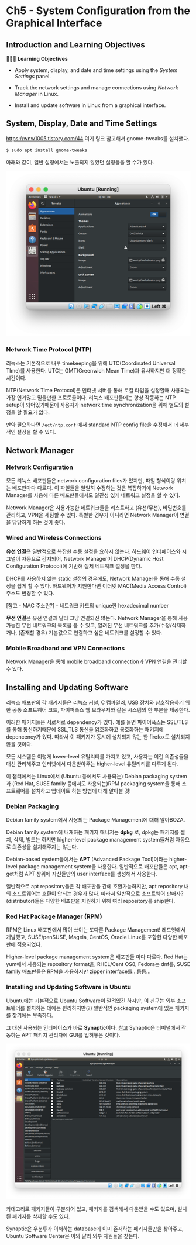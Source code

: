 # Ch5 - System Configuration from the Graphical Interface

## Introduction and Learning Objectives

👩🏻‍🏫 **Learning Objectives**

- Apply system, display, and date and time settings using the *System Settings* panel.

- Track the network settings and manage connections using *Network Manager* in Linux.
- Install and update software in Linux from a graphical interface.

## System, Display, Date and Time Settings

https://wnw1005.tistory.com/44 여기 링크 참고해서 gnome-tweaks를 설치했다.

```bash
$ sudo apt install gnome-tweaks
```

아래와 같이, 일반 설정에서는 노출되지 않았던 설정들을 할 수가 있다.

<img src="README.assets/image-20210309000929868.png" alt="image-20210309000929868" style="zoom:50%;" />

### Network Time Protocol (NTP)

리눅스는 기본적으로 내부 timekeeping을 위해 UTC(Coordinated Universal TIme)를 사용한다. UTC는 GMT(Greenwich Mean Time)과 유사하지만 더 정확한 시간이다.

NTP(Network Time Protocol)은 인터넷 서버를 통해 로컬 타임을 설정할때 사용되는 가장 인기많고 믿을만한 프로토콜이다. 리눅스 배포판들에는 항상 작동하는 NTP setup이 되어있기때문에 사용자가 network time synchronization을 위해 별도의 설정을 할 필요가 없다.

만약 필요하다면 `/ect/ntp.conf` 에서 standard NTP config file을 수정해서 더 세부적인 설정을 할 수 있다.

## Network Manager

### Network Configuration

모든 리눅스 배포판들은 network configuration files가 있지만, 파일 형식이랑 위치는 배포판마다 다르다. 이 파일들을 일일히 수정하는 것은 복잡하기에 Network Manager를 사용해 다른 배포판들에서도 일관성 있게 네트워크 설정을 할 수 있다.

Network Manager은 사용가능한 네트워크들을 리스트하고 (유선/무선), 비밀번호를 관리하고, VPN을 세팅할 수 있다. 특별한 경우가 아니라면 Network Manager이 연결을 담당하게 하는 것이 좋다.

### Wired and Wireless Connections

**유선 연결**은 일반적으로 복잡한 수동 설정을 요하지 않는다. 하드웨어 인터페이스와 시그널이 자동으로 감지되어, Network Manager이 DHCP(Dynamic Host Configuration Protocol)에 기반해 실제 네트워크 설정을 한다.

DHCP를 사용하지 않는 static 설정의 경우에도, Network Manager을 통해 수동 설정을 쉽게 할 수 있다. 하드웨어가 지원한다면 이더넷 MAC(Media Access Control)주소도 변경할 수 있다.

[참고 - MAC 주소란?] - 네트워크 카드의 unique한 hexadecimal number

**무선 연결**은 유선 연결과 달리 그냥 연결되진 않는다. Network Manager을 통해 사용가능한 무선 네트워크의 목록을 볼 수 있고, 알려진 무선 네트워크를 추가/수정/삭제하거나, (존재할 경우) 기본값으로 연결하고 싶은 네트워크를 설정할 수 있다.

### Mobile Broadband and VPN Connections

Network Manager을 통해 mobile broadband connection과 VPN 연결을 관리할 수 있다.

## Installing and Updating Software

리눅스 배포판의 각 패키지들은 리눅스 커널, C 컴파일러, USB 장치와 상호작용하기 위한 공통 소프트웨어 코드, 파이퍼폭스 웹 브라우저와 같은 시스템의 한 부분을 제공한다.

이러한 패키지들은 서로서로 dependency가 있다. 예를 들면 파이어폭스는 SSL/TLS를 통해 통신하기때문에 SSL,TLS 통신을 암호화하고 복호화하는 패키지에 depencency가 있다. 따라서 이 패키지가 동시에 설치되지 않는 한 firefox도 설치되지 않을 것이다.

모든 시스템은 이렇게 lower-level 유틸리티를 가지고 있고, 사용자는 이런 의존성들을 대신 관리해주고 인터넷에서 다운받아주는 higher-level 유틸리티를 다루게 된다.

이 챕터에서는 Linux에서 (Ubuntu 등에서도 사용되는) Debian packaging system과 (Red Hat, SUSE family 등에서도 사용되는)RPM packaging system을 통해 소프트웨어를 설치하고 업데이트 하는 방법에 대해 알아볼 것! 

### Debian Packaging

Debian family system에서 사용되는 Package Management에 대해 알아BOZA.

Debian family system에 내재하는 패키지 매니저는 **dpkg** 로, dpkg는 패키지를 설치, 삭제, 빌드는 하지만 higher-level package management system들처럼 자동으로 의존성을 설치해주지는 않는다.

Debian-based system들에서는 **APT** (Advanced Package Tool)이라는 higher-level package management system을 사용한다. 일반적으로 배포판들은 apt, apt-get처럼 APT 상위에 자신들만의 user interface를 생성해서 사용한다.

일반적으로 apt repository들은 각 배포판들 간에 호환가능하지만, apt repository 내의 소프트웨어는 호환이 안되는 경우가 많다. 따라서 일반적으로 소프트웨어 판매자?(distributor)들은 다양한 배포판을 지원하기 위해 여러 repository를 ship한다.

### Red Hat Package Manager (RPM)

RPM은 Linux 배포판에서 많이 쓰이는 또다른 Package Management! 레드햇에서 개발했고, SUSE/penSUSE, Mageia, CentOS, Oracle Linux를 포함한 다양한 배포판에 적용되었다.

Higher-level package management system은 배포판들 마다 다르다. Red Hat는 yum에서 사용되는 repository format을, RHEL/Cent OS8, Fedora는 dnf를, SUSE family 배포판들은 RPM을 사용하지만 zipper interface를...등등...

### Installing and Updating Software in Ubuntu

Ubuntu에는 기본적으로 Ubuntu Software이 깔려있긴 하지만, 이 친구는 외부 소프트웨어를 설치하는 데에는 편리하지만(?) 일반적인 packaging system에 있는 패키지를 찾기에는 부족하다.

그 대신 사용되는 인터페이스가 바로 **Synaptic**이다. [참고](https://myubuntu.tistory.com/entry/%EC%99%84%EC%A0%84%EC%A0%95%EB%B3%B5-%EC%8B%9C%EB%83%85%ED%8B%B1-%ED%8C%A8%ED%82%A4%EC%A7%80-%EA%B4%80%EB%A6%AC%EC%9E%90-0625) Synaptic은 터미널에서 작동하는 APT 패키지 관리자에 GUI를 입혀놓은 것이다.

<img src="README.assets/image-20210310235011649.png" alt="image-20210310235011649" style="zoom:50%;" />

카테고리로 패키지들이 구분되어 있고, 패키지를 검색해서 다운받을 수도 있으며, 설치된 패키지를 삭제할 수도 있다.

Synaptic은 우분투가 이해하는 database에 이미 존재하는 패키지들만을 찾아주고, Ubuntu Software Center은 이와 달리 외부 자원들을 찾는다.

